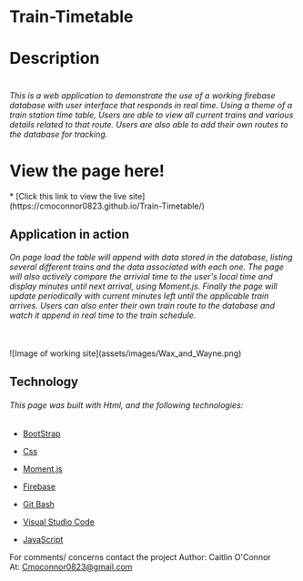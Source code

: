 # Train-Timetable

<h1>Description<h1>
  
<h6>This is a web application to demonstrate the use of a working firebase database with user interface that responds in real time. Using a theme of a train station time table, Users are able to view all current trains and various details related to that route. Users are also able to add their own routes to the database for tracking.</h6>
  
<h1> View the page here!</h1>
* [Click this link to view the live site](https://cmoconnor0823.github.io/Train-Timetable/)
  
<h2> Application in action </h2>
<h6>On page load the table will append with data stored in the database, listing several different trains and the data associated with each one. The page will also actively compare the arrivial time to the user's local time and display minutes until next arrival, using Moment.js. Finally the page will update periodically with current minutes left until the applicable train arrives. Users can also enter their own train route to the database and watch it append in real time to the train schedule.</h6>

<br>
![Image of working site](assets/images/Wax_and_Wayne.png)
<br>


<h2>Technology</h2>
<h6>This page was built with Html, and the following technologies:</h6>

* [BootStrap](https://getbootstrap.com/)

* [Css](https://developer.mozilla.org/en-US/docs/Web/CSS#targetText=Cascading%20Style%20Sheets%20(CSS)%20is,speech%2C%20or%20on%20other%20media.)

* [Moment.js](https://momentjs.com/)

* [Firebase](https://firebase.google.com/)

* [Git Bash](https://gitforwindows.org/)

* [Visual Studio Code](https://code.visualstudio.com/)

* [JavaScript](https://developer.mozilla.org/en-US/docs/Web/JavaScript/Reference)


For comments/ concerns contact the project 
Author: Caitlin O'Connor  
At: Cmoconnor0823@gmail.com

